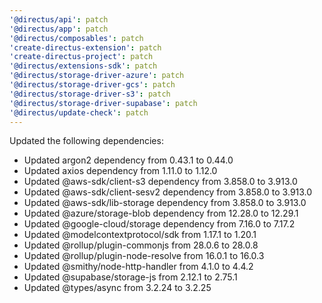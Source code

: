 ```yaml
---
'@directus/api': patch
'@directus/app': patch
'@directus/composables': patch
'create-directus-extension': patch
'create-directus-project': patch
'@directus/extensions-sdk': patch
'@directus/storage-driver-azure': patch
'@directus/storage-driver-gcs': patch
'@directus/storage-driver-s3': patch
'@directus/storage-driver-supabase': patch
'@directus/update-check': patch
---
```


Updated the following dependencies:
- Updated argon2 dependency from 0.43.1 to 0.44.0
- Updated axios dependency from 1.11.0 to 1.12.0
- Updated @aws-sdk/client-s3 dependency from 3.858.0 to 3.913.0
- Updated @aws-sdk/client-sesv2 dependency from 3.858.0 to 3.913.0
- Updated @aws-sdk/lib-storage dependency from 3.858.0 to 3.913.0
- Updated @azure/storage-blob dependency from 12.28.0 to 12.29.1
- Updated @google-cloud/storage dependency from 7.16.0 to 7.17.2
- Updated @modelcontextprotocol/sdk from 1.17.1 to 1.20.1
- Updated @rollup/plugin-commonjs from 28.0.6 to 28.0.8
- Updated @rollup/plugin-node-resolve from 16.0.1 to 16.0.3
- Updated @smithy/node-http-handler from 4.1.0 to 4.4.2
- Updated @supabase/storage-js from 2.12.1 to 2.75.1
- Updated @types/async from 3.2.24 to 3.2.25
